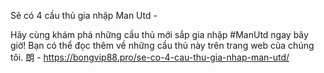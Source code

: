 Sẽ có 4 cầu thủ gia nhập Man Utd - 

Hãy cùng khám phá những cầu thủ mới sắp gia nhập #ManUtd ngay bây giờ! Bạn có thể đọc thêm về những cầu thủ này trên trang web của chúng tôi. 朗 - https://bongvip88.pro/se-co-4-cau-thu-gia-nhap-man-utd/
